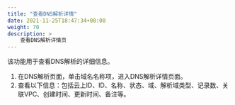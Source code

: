```yaml
---
title: "查看DNS解析详情"
date: 2021-11-25T18:47:34+08:00
weight: 70
description: >
    查看DNS解析详情页
---
```


该功能用于查看DNS解析的详细信息。

1. 在DNS解析页面，单击域名名称项，进入DNS解析详情页面。
2. 查看以下信息：包括云上ID、ID、名称、状态、域、解析域类型、记录数、关联VPC、创建时间、更新时间、备注等。 